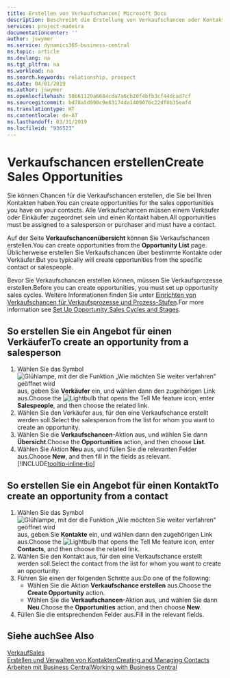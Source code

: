```yaml
---
title: Erstellen von Verkaufschancen| Microsoft Docs
description: Beschreibt die Erstellung von Verkaufschancen oder Kontakten in  Business Central.
services: project-madeira
documentationcenter: ''
author: jswymer
ms.service: dynamics365-business-central
ms.topic: article
ms.devlang: na
ms.tgt_pltfrm: na
ms.workload: na
ms.search.keywords: relationship, prospect
ms.date: 04/01/2019
ms.author: jswymer
ms.openlocfilehash: 50b61129a6684cda7a6cb20f4bfb3cf44dcad7cf
ms.sourcegitcommit: bd78a5d990c9e83174da1409076c22df8b35eafd
ms.translationtype: HT
ms.contentlocale: de-AT
ms.lasthandoff: 03/31/2019
ms.locfileid: "936523"
---
```

# <a name="create-sales-opportunities"></a><span data-ttu-id="3be00-103">Verkaufschancen erstellen</span><span class="sxs-lookup"><span data-stu-id="3be00-103">Create Sales Opportunities</span></span>
<span data-ttu-id="3be00-104">Sie können Chancen für die Verkaufschancen erstellen, die Sie bei Ihren Kontakten haben.</span><span class="sxs-lookup"><span data-stu-id="3be00-104">You can create opportunities for the sales opportunities you have on your contacts.</span></span> <span data-ttu-id="3be00-105">Alle Verkaufschancen müssen einem Verkäufer oder Einkäufer zugeordnet sein und einen Kontakt haben.</span><span class="sxs-lookup"><span data-stu-id="3be00-105">All opportunities must be assigned to a salesperson or purchaser and must have a contact.</span></span>

<span data-ttu-id="3be00-106">Auf der Seite **Verkaufschancenübersicht** können Sie Verkaufschancen erstellen.</span><span class="sxs-lookup"><span data-stu-id="3be00-106">You can create opportunities from the **Opportunity List** page.</span></span> <span data-ttu-id="3be00-107">Üblicherweise erstellen Sie Verkaufschancen über bestimmte Kontakte oder Verkäufer.</span><span class="sxs-lookup"><span data-stu-id="3be00-107">But you typically will create opportunities from the specific contact or salespeople.</span></span>

<span data-ttu-id="3be00-108">Bevor Sie Verkaufschancen erstellen können, müssen Sie Verkaufsprozesse erstellen.</span><span class="sxs-lookup"><span data-stu-id="3be00-108">Before you can create opportunities, you must set up opportunity sales cycles.</span></span> <span data-ttu-id="3be00-109">Weitere Informationen finden Sie unter [Einrichten von Verkaufschancen für Verkaufsprozesse und Prozess-Stufen](marketing-how-setup-opportunity-sales-cycles-stages.md).</span><span class="sxs-lookup"><span data-stu-id="3be00-109">For more information see [Set Up Opportunity Sales Cycles and Stages](marketing-how-setup-opportunity-sales-cycles-stages.md).</span></span>

## <a name="to-create-an-opportunity-from-a-salesperson"></a><span data-ttu-id="3be00-110">So erstellen Sie ein Angebot für einen Verkäufer</span><span class="sxs-lookup"><span data-stu-id="3be00-110">To create an opportunity from a salesperson</span></span>
1. <span data-ttu-id="3be00-111">Wählen Sie das Symbol ![Glühlampe, mit der die Funktion „Wie möchten Sie weiter verfahren“ geöffnet wird](media/ui-search/search_small.png "Wie möchten Sie weiter verfahren?") aus, geben Sie **Verkäufer** ein, und wählen dann den zugehörigen Link aus.</span><span class="sxs-lookup"><span data-stu-id="3be00-111">Choose the ![Lightbulb that opens the Tell Me feature](media/ui-search/search_small.png "Tell me what you want to do") icon, enter **Salespeople**, and then choose the related link.</span></span>
2. <span data-ttu-id="3be00-112">Wählen Sie den Verkäufer aus, für den eine Verkaufschance erstellt werden soll.</span><span class="sxs-lookup"><span data-stu-id="3be00-112">Select the salesperson from the list for whom you want to create an opportunity.</span></span>
3. <span data-ttu-id="3be00-113">Wählen Sie die **Verkaufschancen**-Aktion aus, und wählen Sie dann **Übersicht**.</span><span class="sxs-lookup"><span data-stu-id="3be00-113">Choose the **Opportunities** action, and then choose **List**.</span></span>
4. <span data-ttu-id="3be00-114">Wählen Sie Aktion **Neu** aus, und füllen Sie die relevanten Felder aus.</span><span class="sxs-lookup"><span data-stu-id="3be00-114">Choose **New**, and then fill in the fields as relevant.</span></span> [!INCLUDE[tooltip-inline-tip](includes/tooltip-inline-tip_md.md)]  



## <a name="to-create-an-opportunity-from-a-contact"></a><span data-ttu-id="3be00-115">So erstellen Sie ein Angebot für einen Kontakt</span><span class="sxs-lookup"><span data-stu-id="3be00-115">To create an opportunity from a contact</span></span>
1. <span data-ttu-id="3be00-116">Wählen Sie das Symbol ![Glühlampe, mit der die Funktion „Wie möchten Sie weiter verfahren“ geöffnet wird](media/ui-search/search_small.png "Wie möchten Sie weiter verfahren?") aus, geben Sie **Kontakte** ein, und wählen dann den zugehörigen Link aus.</span><span class="sxs-lookup"><span data-stu-id="3be00-116">Choose the ![Lightbulb that opens the Tell Me feature](media/ui-search/search_small.png "Tell me what you want to do") icon, enter **Contacts**, and then choose the related link.</span></span>
2. <span data-ttu-id="3be00-117">Wählen Sie den Kontakt aus, für den eine Verkaufschance erstellt werden soll.</span><span class="sxs-lookup"><span data-stu-id="3be00-117">Select the contact from the list for whom you want to create an opportunity.</span></span>
3. <span data-ttu-id="3be00-118">Führen Sie einen der folgenden Schritte aus:</span><span class="sxs-lookup"><span data-stu-id="3be00-118">Do one of the following:</span></span>
   * <span data-ttu-id="3be00-119">Wählen Sie die Aktion **Verkaufschance erstellen** aus.</span><span class="sxs-lookup"><span data-stu-id="3be00-119">Choose the **Create Opportunity** action.</span></span>
   * <span data-ttu-id="3be00-120">Wählen Sie die **Verkaufschancen**-Aktion aus, und wählen Sie dann **Neu**.</span><span class="sxs-lookup"><span data-stu-id="3be00-120">Choose the  **Opportunities** action, and then choose **New**.</span></span>
4. <span data-ttu-id="3be00-121">Füllen Sie die entsprechenden Felder aus.</span><span class="sxs-lookup"><span data-stu-id="3be00-121">Fill in the relevant fields.</span></span>

## <a name="see-also"></a><span data-ttu-id="3be00-122">Siehe auch</span><span class="sxs-lookup"><span data-stu-id="3be00-122">See Also</span></span>
[<span data-ttu-id="3be00-123">Verkauf</span><span class="sxs-lookup"><span data-stu-id="3be00-123">Sales</span></span>](sales-manage-sales.md)  
[<span data-ttu-id="3be00-124">Erstellen und Verwalten von Kontakten</span><span class="sxs-lookup"><span data-stu-id="3be00-124">Creating and Managing Contacts</span></span>](marketing-contacts.md)  
[<span data-ttu-id="3be00-125">Arbeiten mit  Business Central</span><span class="sxs-lookup"><span data-stu-id="3be00-125">Working with Business Central</span></span>](ui-work-product.md)
